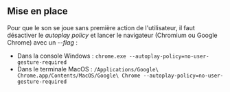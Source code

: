 ## Mise en place

Pour que le son se joue sans première action de l'utilisateur, il faut désactiver le *autoplay policy* et lancer le navigateur (Chromium ou Google Chrome) avec un *--flag* :

- Dans la console Windows : `chrome.exe --autoplay-policy=no-user-gesture-required`
- Dans le terminale MacOS : `/Applications/Google\ Chrome.app/Contents/MacOS/Google\ Chrome --autoplay-policy=no-user-gesture-required`
